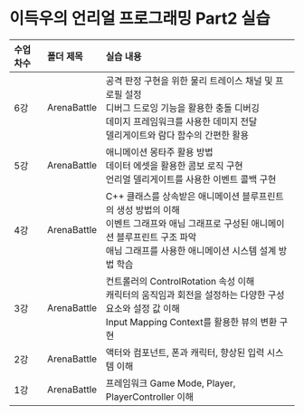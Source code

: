 # 이득우의 언리얼 프로그래밍 Part2 실습

| <b>수업 차수</b> | <b>폴더 제목</b> |  <b>실습 내용</b> |
| :-------------- | :-------------- | :------------------ |
| 6강 | ArenaBattle | 공격 판정 구현을 위한 물리 트레이스 채널 및 프로필 설정 </br> 디버그 드로잉 기능을 활용한 충돌 디버깅 </br> 데미지 프레임워크를 사용한 데미지 전달 </br> 델리게이트와 람다 함수의 간편한 활용  |
| 5강 | ArenaBattle | 애니메이션 몽타주 활용 방법 </br> 데이터 에셋을 활용한 콤보 로직 구현 </br> 언리얼 델리게이트를 사용한 이벤트 콜백 구현  |
| 4강 | ArenaBattle | C++ 클래스를 상속받은 애니메이션 블루프린트의 생성 방법의 이해 </br> 이벤트 그래프와 애님 그래프로 구성된 애니메이션 블루프린트 구조 파악 </br> 애님 그래프를 사용한 애니메이션 시스템 설계 방법 학습  |
| 3강 | ArenaBattle | 컨트롤러의 ControlRotation 속성 이해 </br> 캐릭터의 움직임과 회전을 설정하는 다양한 구성 요소와 설정 값 이해 </br> Input Mapping Context를 활용한 뷰의 변환 구현  |
| 2강 | ArenaBattle | 액터와 컴포넌트, 폰과 캐릭터, 향상된 입력 시스템 이해  |
| 1강 | ArenaBattle | 프레임워크 Game Mode, Player, PlayerController 이해  |
